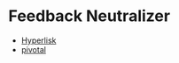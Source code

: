 Feedback Neutralizer
====================


* [Hyperlisk](http://stackoverflow.com/users/1860086/hyperlisk)
* [pivotal](https://github.com/pivotal/RobolectricSample)